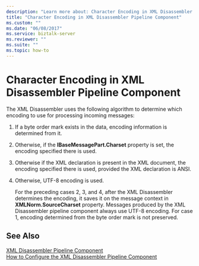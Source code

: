 ```yaml
---
description: "Learn more about: Character Encoding in XML Disassembler Pipeline Component"
title: "Character Encoding in XML Disassembler Pipeline Component"
ms.custom: ""
ms.date: "06/08/2017"
ms.service: biztalk-server
ms.reviewer: ""
ms.suite: ""
ms.topic: how-to
---
```

# Character Encoding in XML Disassembler Pipeline Component
The XML Disassembler uses the following algorithm to determine which encoding to use for processing incoming messages:  
  
1. If a byte order mark exists in the data, encoding information is determined from it.  
  
2. Otherwise, if the **IBaseMessagePart.Charset** property is set, the encoding specified there is used.  
  
3. Otherwise if the XML declaration is present in the XML document, the encoding specified there is used, provided the XML declaration is ANSI.  
  
4. Otherwise, UTF-8 encoding is used.  
  
   For the preceding cases 2, 3, and 4, after the XML Disassembler determines the encoding, it saves it on the message context in **XMLNorm.SourceCharset** property. Messages produced by the XML Disassembler pipeline component always use UTF-8 encoding. For case 1, encoding determined from the byte order mark is not preserved.  
  
## See Also  
 [XML Disassembler Pipeline Component](../core/xml-disassembler-pipeline-component.md)   
 [How to Configure the XML Disassembler Pipeline Component](../core/how-to-configure-the-xml-disassembler-pipeline-component.md)
